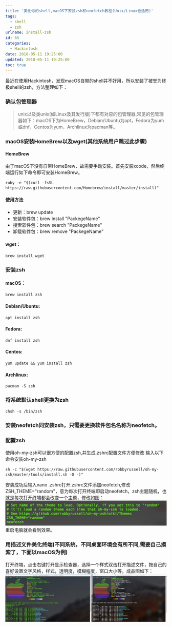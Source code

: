 ```yaml
---
title: '美化你的shell,macOS下安装zsh和neofetch教程(Unix/Linux也适用)'
tags:
  - shell
  - zsh
urlname: install-zsh
id: 65
categories:
  - Hackintosh
date: 2018-05-11 19:25:00
updated: 2018-05-11 19:25:00
toc: true
---
```


最近在使用Hackintosh，发现macOS自带的shell并不好用，所以安装了被誉为终极shell的zsh，方法整理如下：<!--more--> 
### 确认包管理器
>unix以及类unix(如Linux及其发行版)下都有对应的包管理器,常见的包管理器如下：macOS下为HomeBrew，Debian/Ubuntu为apt，Fedora为yum或dnf，Centos为yum，Archlinux为pacman等。

### macOS安装HomeBrew以及wget(其他系统用户跳过此步骤)

#### HomeBrew
由于macOS下没有自带HomeBrew，故需要手动安装。首先安装xcode，然后终端运行如下命令即可安装HomeBrew。

```
ruby -e "$(curl -fsSL https://raw.githubusercontent.com/Homebrew/install/master/install)"
```
#### 使用方法
* 更新：brew update 
* 安装软件包：brew install "PackegeName" 
* 搜索软件包：brew search "PackegeName"
* 卸载软件包：brew remove "PackegeName" 

#### wget：
```
brew install wget
```
### 安装zsh 

#### macOS：
```
brew install zsh
```
#### Debian/Ubuntu: 
```
apt install zsh
```
#### Fedora: 
```
dnf install zsh
```
#### Centos: 
```
yum update && yum install zsh
```
#### Archlinux: 
```
pacman -S zsh
```
### 将系统默认shell更换为zsh
```
chsh -s /bin/zsh
```
### 安装neofetch同安装zsh，只需要更换软件包名名称为neofetch。 
### 配置zsh 
使用oh-my-zsh可以很方便的配置zsh,并生成.zshrc配置文件方便修改 输入以下命令安装oh-my-zsh
```
sh -c "$(wget https://raw.githubusercontent.com/robbyrussell/oh-my-zsh/master/tools/install.sh -O -)"
```
安装成功后输入nano .zshrc打开.zshrc文件添加neofetch,修改ZSH_THEME="random"，意为每次打开终端即启动neofetch，zsh主题随机，也就是每次打开终端都会改变一个主题，修改如图： ![](/images/c7fd2a6d2692642c94a9a78c42f04ee4ef71b410.jpg) 重启电脑就会看到效果。

### 用描述文件美化终端(不同系统，不同桌面环境会有所不同,需要自己摸索了，下面以macOS为例) 
打开终端，点击右键打开显示检查器，选择一个样式双击打开描述文件，按自己的喜好设置文字风格，样式，透明度，模糊程度，窗口大小等，成品图如下： ![](/images/e7005ea1415345c95c83b5c0f1cbd21b124c8245.jpg)